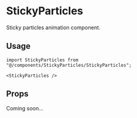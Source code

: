 # StickyParticles

Sticky particles animation component.

## Usage

```tsx
import StickyParticles from "@/components/StickyParticles/StickyParticles";

<StickyParticles />
```

## Props

Coming soon...


